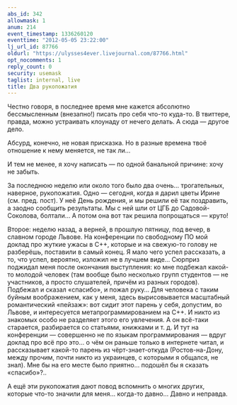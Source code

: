 ```yaml
---
abs_id: 342
allowmask: 1
anum: 214
event_timestamp: 1336260120
eventtime: "2012-05-05 23:22:00"
lj_url_id: 87766
oldurl: "https://ulysses4ever.livejournal.com/87766.html"
opt_nocomments: 1
reply_count: 0
security: usemask
taglist: internal, live
title: Два рукопожатия
---
```


Честно говоря, в последнее время мне кажется абсолютно бессмысленным
(внезапно!) писать про себя что-то куда-то. В твиттере, правда, можно
устраивать клоунаду от нечего делать. А сюда — другое дело.

Абсурд, конечно, не новая присказка. Но в разные времена твоё отношение
к нему меняется, не так ли…

И тем не менее, я хочу написать — по одной банальной причине: хочу не
забыть.

За последнюю неделю или около того было два очень… трогательных,
наверное, рукопожатия. Одно — сегодня, когда я дарил цветы Ирине (см.
пред. пост). У неё День рождения, и мы решили её так поздравить, а
заодно сообщить результаты. Мы с ней шли от ЦГБ до Садовой-Соколова,
болтали… А потом она вот так решила попрощаться — круто!

Второе: неделю назад, а верней, в прошлую пятницу, под вечер, в славном
городе Львове. На конференции по свободному ПО мой доклад про жуткие
ужасы в C++, которые и на свежую-то голову не разберёшь, поставили в
самый конец. Я мало чего успел рассказать, а то, что успел, вероятно,
изложил не в лучшем виде… Сюрприз поджидал меня после окончания
выступления: ко мне подбежал какой-то молодой человек (там вообще было
несколько групп студентов — не участников, а просто слушателей, причём
из разных городов). Подбежал и сказал «спасибо», и пожал руку… Для
человека с таким буйным воображением, как у меня, здесь вырисовывается
масштабный романтический «пейзаж»: вот сидит этот парень у себя,
допустим, во Львове, и интересуется метапрограммированием на C++. И
никто из знакомых особо не разделяет этого его увлечения. А он всё-таки
старается, разбирается со статьями, книжками и т. д. И тут на
конференции — совершенно не по языкам программирования — вдруг доклад
про всё про это… о чём он раньше только в интернете читал, и
рассказывает какой-то парень из чёрт-знает-откуда (Ростов-на-Дону, между
прочим, почти никто из украинцев, с которыми я общался, не знал). Мне бы
на его месте было приятно… подошёл бы я сказать «спасибо»?..

А ещё эти рукопожатия дают повод вспомнить о многих других, которые
что-то значили для меня… когда-то давно… Давно и неправда.

